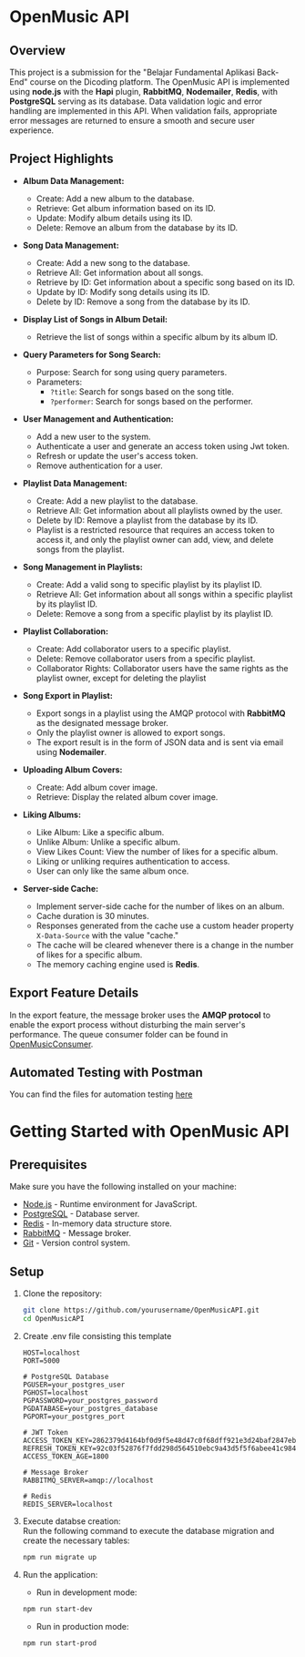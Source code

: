 # OpenMusic API

## Overview

This project is a submission for the "Belajar Fundamental Aplikasi Back-End" course on the Dicoding platform. The OpenMusic API is implemented using **node.js** with the **Hapi** plugin, **RabbitMQ**, **Nodemailer**, **Redis**, with **PostgreSQL** serving as its database. Data validation logic and error handling are implemented in this API. When validation fails, appropriate error messages are returned to ensure a smooth and secure user experience.

## Project Highlights

- **Album Data Management:**
  - Create: Add a new album to the database.
  - Retrieve: Get album information based on its ID.
  - Update: Modify album details using its ID.
  - Delete: Remove an album from the database by its ID.

- **Song Data Management:**
  - Create: Add a new song to the database.
  - Retrieve All: Get information about all songs.
  - Retrieve by ID: Get information about a specific song based on its ID.
  - Update by ID: Modify song details using its ID.
  - Delete by ID: Remove a song from the database by its ID.

- **Display List of Songs in Album Detail:**
  - Retrieve the list of songs within a specific album by its album ID.

- **Query Parameters for Song Search:**
  - Purpose: Search for song using query parameters.
  - Parameters: 
    - `?title`: Search for songs based on the song title.
    - `?performer`: Search for songs based on the performer.

- **User Management and Authentication:**
  - Add a new user to the system.
  - Authenticate a user and generate an access token using Jwt token.
  - Refresh or update the user's access token.
  - Remove authentication for a user.

- **Playlist Data Management:**
  - Create: Add a new playlist to the database.
  - Retrieve All: Get information about all playlists owned by the user.
  - Delete by ID: Remove a playlist from the database by its ID.
  - Playlist is a restricted resource that requires an access token to access it, and only the playlist owner can add, view, and delete songs from the playlist.
  
- **Song Management in Playlists:**
  - Create: Add a valid song to specific playlist by its playlist ID.
  - Retrieve All: Get information about all songs within a specific playlist by its playlist ID.
  - Delete: Remove a song from a specific playlist by its playlist ID.

- **Playlist Collaboration:**
  - Create: Add collaborator users to a specific playlist.
  - Delete: Remove collaborator users from a specific playlist.
  - Collaborator Rights: Collaborator users have the same rights as the playlist owner, except for deleting the playlist

- **Song Export in Playlist:**
  - Export songs in a playlist using the AMQP protocol with **RabbitMQ** as the designated message broker.
  - Only the playlist owner is allowed to export songs.
  - The export result is in the form of JSON data and is sent via email using **Nodemailer**.

- **Uploading Album Covers:**
  - Create: Add album cover image.
  - Retrieve: Display the related album cover image.

- **Liking Albums:**
  - Like Album: Like a specific album.
  - Unlike Album: Unlike a specific album.
  - View Likes Count: View the number of likes for a specific album.
  - Liking or unliking requires authentication to access.
  - User can only like the same album once.

- **Server-side Cache:**
  - Implement server-side cache for the number of likes on an album.
  - Cache duration is 30 minutes.
  - Responses generated from the cache use a custom header property `X-Data-Source` with the value "cache."
  - The cache will be cleared whenever there is a change in the number of likes for a specific album.
  - The memory caching engine used is **Redis**.


## Export Feature Details

In the export feature, the message broker uses the **AMQP protocol** to enable the export process without disturbing the main server's performance. The queue consumer folder can be found in [OpenMusicConsumer](https://github.com/adikelvianto/OpenMusicConsumer).

## Automated Testing with Postman
You can find the files for automation testing [here](https://github.com/adikelvianto/OpenMusicAPI/tree/main/postman)

# Getting Started with OpenMusic API

## Prerequisites

Make sure you have the following installed on your machine:

- [Node.js](https://nodejs.org/) - Runtime environment for JavaScript.
- [PostgreSQL](https://www.postgresql.org/) - Database server.
- [Redis](https://redis.io/) - In-memory data structure store.
- [RabbitMQ](https://www.rabbitmq.com/) - Message broker.
- [Git](https://git-scm.com/) - Version control system.

## Setup

1. Clone the repository:

   ```bash
   git clone https://github.com/yourusername/OpenMusicAPI.git
   cd OpenMusicAPI
2. Create .env file consisting this template
    ```env
    HOST=localhost
    PORT=5000

    # PostgreSQL Database
    PGUSER=your_postgres_user
    PGHOST=localhost
    PGPASSWORD=your_postgres_password
    PGDATABASE=your_postgres_database
    PGPORT=your_postgres_port

    # JWT Token
    ACCESS_TOKEN_KEY=2862379d4164bf0d9f5e48d47c0f68dff921e3d24baf2847ebace82e26264e2307c1676fb7b17ecdb925285783fe7a4a5e58acbfe12691029cae1e8cae37d2c2
    REFRESH_TOKEN_KEY=92c03f52876f7fdd298d564510ebc9a43d5f5f6abee41c984e2ccd6dc8bd7f6172cccb3711d3ff252b02e009844be73a6be9f3a887d6f0e891be0436d34697c7
    ACCESS_TOKEN_AGE=1800

    # Message Broker
    RABBITMQ_SERVER=amqp://localhost

    # Redis
    REDIS_SERVER=localhost
3. Execute databse creation: </br>
   Run the following command to execute the database migration and create the necessary tables:
    ```bash
    npm run migrate up
4. Run the application:
    - Run in development mode:
    ```bash
    npm run start-dev
    ```
    - Run in production mode:
    ```bash
    npm run start-prod
    ```


